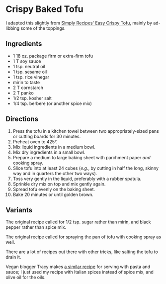 # Crispy Baked Tofu

I adapted this slightly from [Simply Recipes' Easy Crispy Tofu](https://www.simplyrecipes.com/easy-crispy-tofu-recipe-5225495), mainly by ad-libbing some of the toppings.

## Ingredients

* 1 18 oz. package firm or extra-firm tofu
* 1 T soy sauce
* 1 tsp. neutral oil
* 1 tsp. sesame oil
* 1 tsp. rice vinegar
* mirin to taste
* 2 T cornstarch
* 2 T panko
* 1/2 tsp. kosher salt
* 1/4 tsp. berbere (or another spice mix)

## Directions

1. Press the tofu in a kitchen towel between two appropriately-sized pans or cutting boards for 30 minutes.
2. Preheat oven to 425°.
3. Mix liquid ingredients in a medium bowl.
4. Mix dry ingredients in a small bowl.
5. Prepare a medium to large baking sheet with parchment paper *and* cooking spray.
6. Slice tofu into at least 24 cubes (*e.g.*, by cutting in half the long, skinny way and in quarters the other two ways).
7. Toss very gently in the liquid, preferably with a rubber spatula.
8. Sprinkle dry mix on top and mix gently again.
9. Spread tofu evenly on the baking sheet.
10. Bake 20 minutes or until golden brown.

## Variants

The original recipe called for 1/2 tsp. sugar rather than mirin, and black pepper rather than spice mix.

The original recipe called for spraying the pan of tofu with cooking spray as well.

There are a lot of recipes out there with other tricks, like salting the tofu to drain it.

Vegan blogger Tracy makes [a similar recipe](https://simplyceecee.co/tofu-pasta-recipe/#recipe) for serving with pasta and sauce; I just used my recipe with Italian spices instead of spice mix, and olive oil for the oils.
